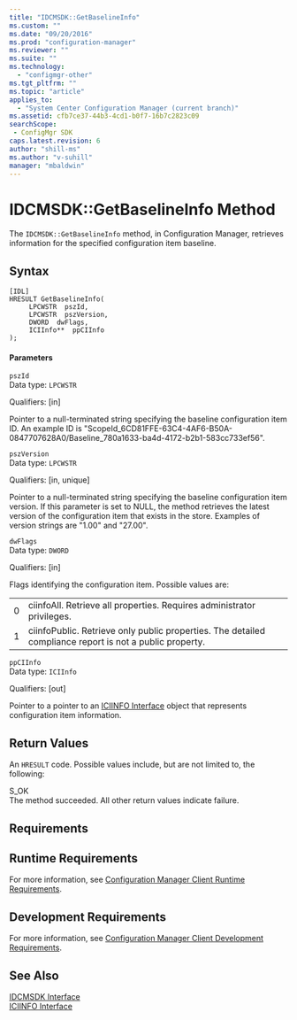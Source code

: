 ```yaml
---
title: "IDCMSDK::GetBaselineInfo"
ms.custom: ""
ms.date: "09/20/2016"
ms.prod: "configuration-manager"
ms.reviewer: ""
ms.suite: ""
ms.technology:
  - "configmgr-other"
ms.tgt_pltfrm: ""
ms.topic: "article"
applies_to:
  - "System Center Configuration Manager (current branch)"
ms.assetid: cfb7ce37-44b3-4cd1-b0f7-16b7c2823c09searchScope: - ConfigMgr SDK
caps.latest.revision: 6
author: "shill-ms"
ms.author: "v-suhill"
manager: "mbaldwin"
---
```

# IDCMSDK::GetBaselineInfo Method
The `IDCMSDK::GetBaselineInfo` method, in Configuration Manager, retrieves information for the specified configuration item baseline.  

## Syntax  

```  
[IDL]  
HRESULT GetBaselineInfo(  
     LPCWSTR  pszId,  
     LPCWSTR  pszVersion,  
     DWORD  dwFlags,  
     ICIInfo**  ppCIInfo  
);  
```  

#### Parameters  
 `pszId`  
 Data type: `LPCWSTR`  

 Qualifiers: [in]  

 Pointer to a null-terminated string specifying the baseline configuration item ID. An example ID is "ScopeId_6CD81FFE-63C4-4AF6-B50A-0847707628A0/Baseline_780a1633-ba4d-4172-b2b1-583cc733ef56".  

 `pszVersion`  
 Data type: `LPCWSTR`  

 Qualifiers: [in, unique]  

 Pointer to a null-terminated string specifying the baseline configuration item version. If this parameter is set to NULL, the method retrieves the latest version of the configuration item that exists in the store. Examples of version strings are "1.00" and "27.00".  

 `dwFlags`  
 Data type: `DWORD`  

 Qualifiers: [in]  

 Flags identifying the configuration item. Possible values are:  

|||  
|-|-|  
|0|ciinfoAll. Retrieve all properties. Requires administrator privileges.|  
|1|ciinfoPublic. Retrieve only public properties. The detailed compliance report is not a public property.|  

 `ppCIInfo`  
 Data type: `ICIInfo`  

 Qualifiers: [out]  

 Pointer to a pointer to an [ICIINFO Interface](../../../../../develop/reference/core/clients/client-classes/iciinfo-interface.md) object that represents configuration item information.  

## Return Values  
 An `HRESULT` code. Possible values include, but are not limited to, the following:  

 S_OK  
 The method succeeded. All other return values indicate failure.  

## Requirements  

## Runtime Requirements  
 For more information, see [Configuration Manager Client Runtime Requirements](../../../../../develop/core/reqs/client-runtime-requirements.md).  

## Development Requirements  
 For more information, see [Configuration Manager Client Development Requirements](../../../../../develop/core/reqs/client-development-requirements.md).  

## See Also  
 [IDCMSDK Interface](../../../../../develop/reference/core/clients/client-classes/idcmsdk-interface.md)   
 [ICIINFO Interface](../../../../../develop/reference/core/clients/client-classes/iciinfo-interface.md)
